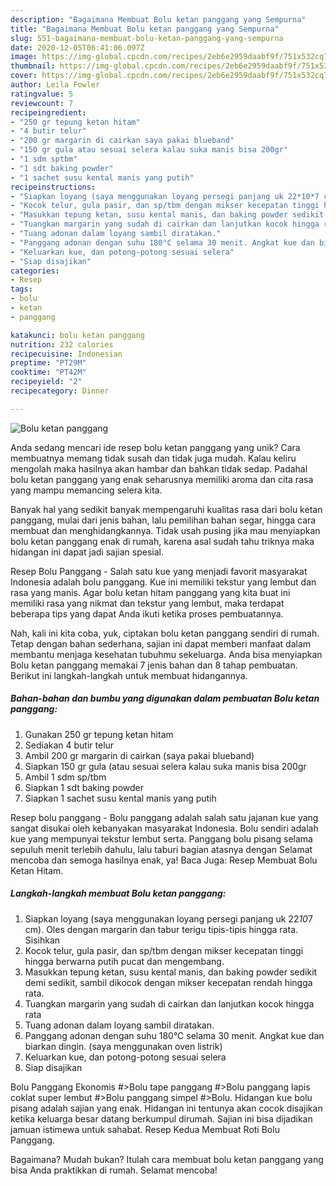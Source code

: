 ```yaml
---
description: "Bagaimana Membuat Bolu ketan panggang yang Sempurna"
title: "Bagaimana Membuat Bolu ketan panggang yang Sempurna"
slug: 551-bagaimana-membuat-bolu-ketan-panggang-yang-sempurna
date: 2020-12-05T06:41:06.097Z
image: https://img-global.cpcdn.com/recipes/2eb6e2959daabf9f/751x532cq70/bolu-ketan-panggang-foto-resep-utama.jpg
thumbnail: https://img-global.cpcdn.com/recipes/2eb6e2959daabf9f/751x532cq70/bolu-ketan-panggang-foto-resep-utama.jpg
cover: https://img-global.cpcdn.com/recipes/2eb6e2959daabf9f/751x532cq70/bolu-ketan-panggang-foto-resep-utama.jpg
author: Leila Fowler
ratingvalue: 5
reviewcount: 7
recipeingredient:
- "250 gr tepung ketan hitam"
- "4 butir telur"
- "200 gr margarin di cairkan saya pakai blueband"
- "150 gr gula atau sesuai selera kalau suka manis bisa 200gr"
- "1 sdm sptbm"
- "1 sdt baking powder"
- "1 sachet susu kental manis yang putih"
recipeinstructions:
- "Siapkan loyang (saya menggunakan loyang persegi panjang uk 22*10*7 cm). Oles dengan margarin dan tabur terigu tipis-tipis hingga rata. Sisihkan"
- "Kocok telur, gula pasir, dan sp/tbm dengan mikser kecepatan tinggi hingga berwarna putih pucat dan mengembang."
- "Masukkan tepung ketan, susu kental manis, dan baking powder sedikit demi sedikit, sambil dikocok dengan mikser kecepatan rendah hingga rata."
- "Tuangkan margarin yang sudah di cairkan dan lanjutkan kocok hingga rata"
- "Tuang adonan dalam loyang sambil diratakan."
- "Panggang adonan dengan suhu 180°C selama 30 menit. Angkat kue dan biarkan dingin. (saya menggunakan oven listrik)"
- "Keluarkan kue, dan potong-potong sesuai selera"
- "Siap disajikan"
categories:
- Resep
tags:
- bolu
- ketan
- panggang

katakunci: bolu ketan panggang 
nutrition: 232 calories
recipecuisine: Indonesian
preptime: "PT29M"
cooktime: "PT42M"
recipeyield: "2"
recipecategory: Dinner

---
```



![Bolu ketan panggang](https://img-global.cpcdn.com/recipes/2eb6e2959daabf9f/751x532cq70/bolu-ketan-panggang-foto-resep-utama.jpg)

Anda sedang mencari ide resep bolu ketan panggang yang unik? Cara membuatnya memang tidak susah dan tidak juga mudah. Kalau keliru mengolah maka hasilnya akan hambar dan bahkan tidak sedap. Padahal bolu ketan panggang yang enak seharusnya memiliki aroma dan cita rasa yang mampu memancing selera kita.

Banyak hal yang sedikit banyak mempengaruhi kualitas rasa dari bolu ketan panggang, mulai dari jenis bahan, lalu pemilihan bahan segar, hingga cara membuat dan menghidangkannya. Tidak usah pusing jika mau menyiapkan bolu ketan panggang enak di rumah, karena asal sudah tahu triknya maka hidangan ini dapat jadi sajian spesial.

Resep Bolu Panggang - Salah satu kue yang menjadi favorit masyarakat Indonesia adalah bolu panggang. Kue ini memiliki tekstur yang lembut dan rasa yang manis. Agar bolu ketan hitam panggang yang kita buat ini memiliki rasa yang nikmat dan tekstur yang lembut, maka terdapat beberapa tips yang dapat Anda ikuti ketika proses pembuatannya.


Nah, kali ini kita coba, yuk, ciptakan bolu ketan panggang sendiri di rumah. Tetap dengan bahan sederhana, sajian ini dapat memberi manfaat dalam membantu menjaga kesehatan tubuhmu sekeluarga. Anda bisa menyiapkan Bolu ketan panggang memakai 7 jenis bahan dan 8 tahap pembuatan. Berikut ini langkah-langkah untuk membuat hidangannya.

<!--inarticleads1-->

##### Bahan-bahan dan bumbu yang digunakan dalam pembuatan Bolu ketan panggang:

1. Gunakan 250 gr tepung ketan hitam
1. Sediakan 4 butir telur
1. Ambil 200 gr margarin di cairkan (saya pakai blueband)
1. Siapkan 150 gr gula (atau sesuai selera kalau suka manis bisa 200gr
1. Ambil 1 sdm sp/tbm
1. Siapkan 1 sdt baking powder
1. Siapkan 1 sachet susu kental manis yang putih


Resep bolu panggang - Bolu panggang adalah salah satu jajanan kue yang sangat disukai oleh kebanyakan masyarakat Indonesia. Bolu sendiri adalah kue yang mempunyai tekstur lembut serta. Panggang bolu pisang selama sepuluh menit terlebih dahulu, lalu taburi bagian atasnya dengan Selamat mencoba dan semoga hasilnya enak, ya! Baca Juga: Resep Membuat Bolu Ketan Hitam. 

<!--inarticleads2-->

##### Langkah-langkah membuat Bolu ketan panggang:

1. Siapkan loyang (saya menggunakan loyang persegi panjang uk 22*10*7 cm). Oles dengan margarin dan tabur terigu tipis-tipis hingga rata. Sisihkan
1. Kocok telur, gula pasir, dan sp/tbm dengan mikser kecepatan tinggi hingga berwarna putih pucat dan mengembang.
1. Masukkan tepung ketan, susu kental manis, dan baking powder sedikit demi sedikit, sambil dikocok dengan mikser kecepatan rendah hingga rata.
1. Tuangkan margarin yang sudah di cairkan dan lanjutkan kocok hingga rata
1. Tuang adonan dalam loyang sambil diratakan.
1. Panggang adonan dengan suhu 180°C selama 30 menit. Angkat kue dan biarkan dingin. (saya menggunakan oven listrik)
1. Keluarkan kue, dan potong-potong sesuai selera
1. Siap disajikan


Bolu Panggang Ekonomis #&gt;Bolu tape panggang #&gt;Bolu panggang lapis coklat super lembut #&gt;Bolu panggang simpel #&gt;Bolu. Hidangan kue bolu pisang adalah sajian yang enak. Hidangan ini tentunya akan cocok disajikan ketika keluarga besar datang berkumpul dirumah. Sajian ini bisa dijadikan jamuan istimewa untuk sahabat. Resep Kedua Membuat Roti Bolu Panggang. 

Bagaimana? Mudah bukan? Itulah cara membuat bolu ketan panggang yang bisa Anda praktikkan di rumah. Selamat mencoba!
